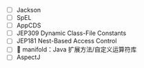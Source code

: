 - [ ] Jackson
- [ ] SpEL
- [ ] AppCDS
- [ ] JEP309 Dynamic Class-File Constants
- [ ] JEP181 Nest-Based Access Control
- [ ] 🔺 manifold：Java 扩展方法/自定义运算符库
- [ ] AspectJ
